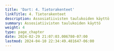 ```yaml
---
title: 'Dart: 4. Tietorakenteet'
linkTitle: 4. Tietorakenteet
description: Assosiatiivisten taulukoiden käyttö
summary: Assosiatiivisten taulukoiden käyttö
weight: 4
type: page_chapter
date: 2024-02-29 21:07:03.006780-07:00
lastmod: 2024-04-10 22:34:49.481647-06:00
---
```

